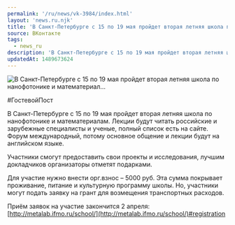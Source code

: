 ```yaml
---
permalink: '/ru/news/vk-3984/index.html'
layout: 'news.ru.njk'
title: 'В Санкт-Петербурге с 15 по 19 мая пройдет вторая летняя школа по нанофотонике и математериал'
source: ВКонтакте
tags:
  - news_ru
description: 'В Санкт-Петербурге с 15 по 19 мая пройдет вторая летняя школа по нанофотонике и математериал…'
updatedAt: 1489673624
---
```

![В Санкт-Петербурге с 15 по 19 мая пройдет вторая летняя школа по нанофотонике и математериал…](https://sun9-73.userapi.com/impf/c639123/v639123484/12b99/5R2wnzNijmA.jpg?size=1280x853&quality=96&proxy=1&sign=d98135371fc7670b37e7d2c17d0dc2da&c_uniq_tag=NOaOU_e1YcmN7ut5CwaRseOiAEysiID0-zRbhrO98ZE&type=album)

#ГостевойПост

В Санкт-Петербурге с 15 по 19 мая пройдет вторая летняя школа по нанофотонике и математериалам. Лекции будут читать российские и зарубежные специалисты и ученые, полный список есть на сайте. Форум международный, потому основное общение и лекции будут на английском языке.

Участники смогут предоставить свои проекты и исследования, лучшим докладчиков организаторы отметят подарками.

Для участие нужно внести орг.взнос – 5000 руб. Эта сумма покрывает проживание, питание и культурную программу школы. Но, участники могут подать заявку на грант для возмещения транспортных расходов.

Приём заявок на участие закончится 2 апреля: [http://metalab.ifmo.ru/school/](http://metalab.ifmo.ru/school/)#registration
